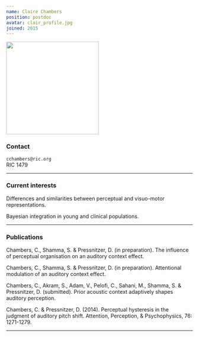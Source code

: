 ```yaml
---
name: Claire Chambers
position: postdoc
avatar: clair_profile.jpg
joined: 2015
---
```


<img width="250" src="{{site.baseurl}}/images/people/clair.jpg">

### Contact

<i class="fa fa-envelope-o"></i> `cchambers@ric.org`<br>
<i class="fa fa-building"></i> RIC 1479

<hr>

### Current interests

Differences and similarities between perceptual and visuo-motor representations. 

Bayesian integration in young and clinical populations.

<hr>

### Publications

Chambers, C., Shamma, S. & Pressnitzer, D. (in preparation). The influence of perceptual organisation on an auditory context effect.

Chambers, C., Shamma, S. & Pressnitzer, D. (in preparation). Attentional modulation of an auditory context effect.

Chambers, C., Akram, S., Adam, V., Pelofi, C., Sahani, M., Shamma, S. & Pressnitzer, D. (submitted). Prior acoustic context adaptively shapes auditory perception.

Chambers, C. & Pressnitzer, D. (2014). Perceptual hysteresis in the judgment of auditory pitch shift. Attention, Perception, & Psychophysics, 76: 1271-1279.

<hr>
